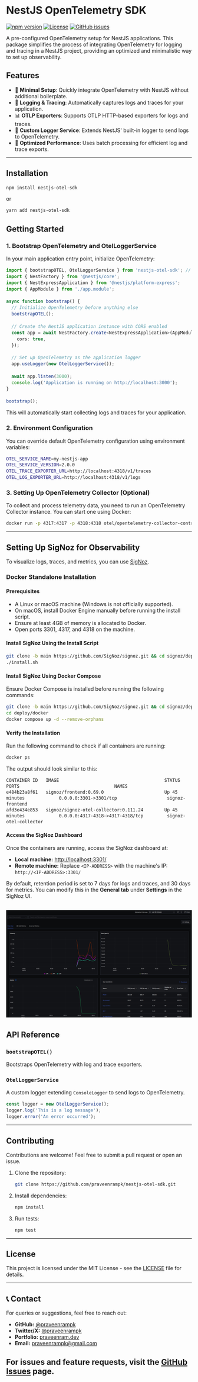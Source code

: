 # NestJS OpenTelemetry SDK

[![npm version](https://img.shields.io/npm/v/nestjs-otel-sdk.svg)](https://www.npmjs.com/package/nestjs-otel-sdk)
[![License](https://img.shields.io/npm/l/nestjs-otel-sdk.svg)](LICENSE)
[![GitHub issues](https://img.shields.io/github/issues/praveenrampk/nestjs-otel-sdk.svg)](https://github.com/praveenrampk/nestjs-otel-sdk/issues)

A pre-configured OpenTelemetry setup for NestJS applications. This package simplifies the process of integrating OpenTelemetry for logging and tracing in a NestJS project, providing an optimized and minimalistic way to set up observability.

## Features

- 🚀 **Minimal Setup**: Quickly integrate OpenTelemetry with NestJS without additional boilerplate.
- 📡 **Logging & Tracing**: Automatically captures logs and traces for your application.
- 📊 **OTLP Exporters**: Supports OTLP HTTP-based exporters for logs and traces.
- 🔧 **Custom Logger Service**: Extends NestJS' built-in logger to send logs to OpenTelemetry.
- 🎯 **Optimized Performance**: Uses batch processing for efficient log and trace exports.

---

## Installation

```sh
npm install nestjs-otel-sdk
```

or

```sh
yarn add nestjs-otel-sdk
```

## Getting Started

### 1. Bootstrap OpenTelemetry and OtelLoggerService

In your main application entry point, initialize OpenTelemetry:

```typescript
import { bootstrapOTEL, OtelLoggerService } from 'nestjs-otel-sdk'; // Ensure this import is at the top
import { NestFactory } from '@nestjs/core';
import { NestExpressApplication } from '@nestjs/platform-express';
import { AppModule } from './app.module';

async function bootstrap() {
  // Initialize OpenTelemetry before anything else
  bootstrapOTEL();

  // Create the NestJS application instance with CORS enabled
  const app = await NestFactory.create<NestExpressApplication>(AppModule, {
    cors: true,
  });

  // Set up OpenTelemetry as the application logger
  app.useLogger(new OtelLoggerService());

  await app.listen(3000);
  console.log('Application is running on http://localhost:3000');
}

bootstrap();
```

This will automatically start collecting logs and traces for your application.

### 2. Environment Configuration

You can override default OpenTelemetry configuration using environment variables:

```sh
OTEL_SERVICE_NAME=my-nestjs-app
OTEL_SERVICE_VERSION=2.0.0
OTEL_TRACE_EXPORTER_URL=http://localhost:4318/v1/traces
OTEL_LOG_EXPORTER_URL=http://localhost:4318/v1/logs
```

### 3. Setting Up OpenTelemetry Collector (Optional)

To collect and process telemetry data, you need to run an OpenTelemetry Collector instance. You can start one using Docker:

```sh
docker run -p 4317:4317 -p 4318:4318 otel/opentelemetry-collector-contrib
```

---

## Setting Up SigNoz for Observability

To visualize logs, traces, and metrics, you can use [SigNoz](https://signoz.io/).

### Docker Standalone Installation

#### Prerequisites
- A Linux or macOS machine (Windows is not officially supported).
- On macOS, install Docker Engine manually before running the install script.
- Ensure at least 4GB of memory is allocated to Docker.
- Open ports 3301, 4317, and 4318 on the machine.

#### Install SigNoz Using the Install Script

```sh
git clone -b main https://github.com/SigNoz/signoz.git && cd signoz/deploy/
./install.sh
```

#### Install SigNoz Using Docker Compose

Ensure Docker Compose is installed before running the following commands:

```sh
git clone -b main https://github.com/SigNoz/signoz.git && cd signoz/deploy/
cd deploy/docker
docker compose up -d --remove-orphans
```

#### Verify the Installation
Run the following command to check if all containers are running:

```sh
docker ps
```

The output should look similar to this:

```
CONTAINER ID   IMAGE                                        STATUS                    PORTS                                    NAMES
e484b23a8f61   signoz/frontend:0.69.0                       Up 45 minutes             0.0.0.0:3301->3301/tcp                   signoz-frontend
afd3e434e853   signoz/signoz-otel-collector:0.111.24        Up 45 minutes             0.0.0.0:4317-4318->4317-4318/tcp         signoz-otel-collector
```

#### Access the SigNoz Dashboard

Once the containers are running, access the SigNoz dashboard at:

- **Local machine:** [http://localhost:3301/](http://localhost:3301/)
- **Remote machine:** Replace `<IP-ADDRESS>` with the machine's IP: `http://<IP-ADDRESS>:3301/`

By default, retention period is set to 7 days for logs and traces, and 30 days for metrics. You can modify this in the **General tab** under **Settings** in the SigNoz UI.

![alt text](assets/image.png)
---

## API Reference

### `bootstrapOTEL()`
Bootstraps OpenTelemetry with log and trace exporters.

### `OtelLoggerService`
A custom logger extending `ConsoleLogger` to send logs to OpenTelemetry.

```typescript
const logger = new OtelLoggerService();
logger.log('This is a log message');
logger.error('An error occurred');
```

---

## Contributing

Contributions are welcome! Feel free to submit a pull request or open an issue.

1. Clone the repository:
   
   ```sh
   git clone https://github.com/praveenrampk/nestjs-otel-sdk.git
   ```

2. Install dependencies:
   
   ```sh
   npm install
   ```

3. Run tests:
   
   ```sh
   npm test
   ```

---

## License

This project is licensed under the MIT License - see the [LICENSE](LICENSE) file for details.

---
## 📞 Contact
For queries or suggestions, feel free to reach out:

- **GitHub:** [@praveenrampk](https://github.com/praveenrampk)
- **Twitter/X:** [@praveenrampk](https://twitter.com/praveenrampk)
- **Portfolio:** [praveenram.dev](https://praveenram.netlify.app/)
- **Email:** praveenrampk@gmail.com

For issues and feature requests, visit the [GitHub Issues](https://github.com/praveenrampk/nestjs-otel-sdk/issues) page.
---